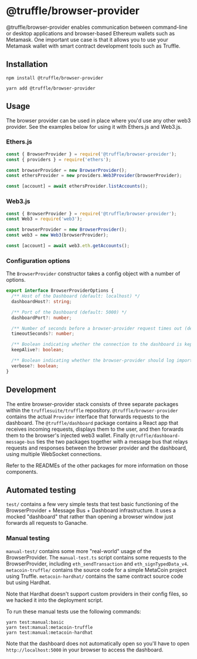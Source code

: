 # @truffle/browser-provider

@truffle/browser-provider enables communication between command-line or desktop applications and browser-based Ethereum wallets such as Metamask. One important use case is that it allows you to use your Metamask wallet with smart contract development tools such as Truffle.

## Installation

```
npm install @truffle/browser-provider
```

```
yarn add @truffle/browser-provider
```

## Usage

The browser provider can be used in place where you'd use any other web3 provider. See the examples below for using it with Ethers.js and Web3.js.

### Ethers.js

```js
const { BrowserProvider } = require('@truffle/browser-provider');
const { providers } = require('ethers');

const browserProvider = new BrowserProvider();
const ethersProvider = new providers.Web3Provider(browserProvider);

const [account] = await ethersProvider.listAccounts();
```

### Web3.js

```js
const { BrowserProvider } = require('@truffle/browser-provider');
const Web3 = require('web3');

const browserProvider = new BrowserProvider();
const web3 = new Web3(browserProvider);

const [account] = await web3.eth.getAccounts();
```

### Configuration options

The `BrowserProvider` constructor takes a config object with a number of options.

```ts
export interface BrowserProviderOptions {
  /** Host of the Dashboard (default: localhost) */
  dashboardHost?: string;

  /** Port of the Dashboard (default: 5000) */
  dashboardPort?: number;

  /** Number of seconds before a browser-provider request times out (default: 120) */
  timeoutSeconds?: number;

  /** Boolean indicating whether the connection to the dashboard is kept alive between requests (default: false) */
  keepAlive?: boolean;

  /** Boolean indicating whether the browser-provider should log important actions/events (default: false) */
  verbose?: boolean;
}
```

## Development

The entire browser-provider stack consists of three separate packages within the `trufflesuite/truffle` repository. `@truffle/browser-provider` contains the actual `Provider` interface that forwards requests to the dashboard. The `@truffle/dashboard` package contains a React app that receives incoming requests, displays them to the user, and then forwards them to the browser's injected web3 wallet. Finally `@truffle/dashboard-message-bus` ties the two packages together with a message bus that relays requests and responses between the browser provider and the dashboard, using multiple WebSocket connections.

Refer to the READMEs of the other packages for more information on those components.

## Automated testing

`test/` contains a few very simple tests that test basic functioning of the BrowserProvider + Message Bus + Dashboard infrastructure. It uses a mocked "dashboard" that rather than opening a browser window just forwards all requests to Ganache.

### Manual testing

`manual-test/` contains some more "real-world" usage of the BrowserProvider. The `manual-test.ts` script contains some requests to the BrowserProvider, including `eth_sendTransaction` and `eth_signTypedData_v4`. `metacoin-truffle/` contains the source code for a simple MetaCoin project using Truffle. `metacoin-hardhat/` contains the same contract source code but using Hardhat.

Note that Hardhat doesn't support custom providers in their config files, so we hacked it into the deployment script.

To run these manual tests use the following commands:

```
yarn test:manual:basic
yarn test:manual:metacoin-truffle
yarn test:manual:metacoin-hardhat
```

Note that the dashboard does not automatically open so you'll have to open `http://localhost:5000` in your browser to access the dashboard.
